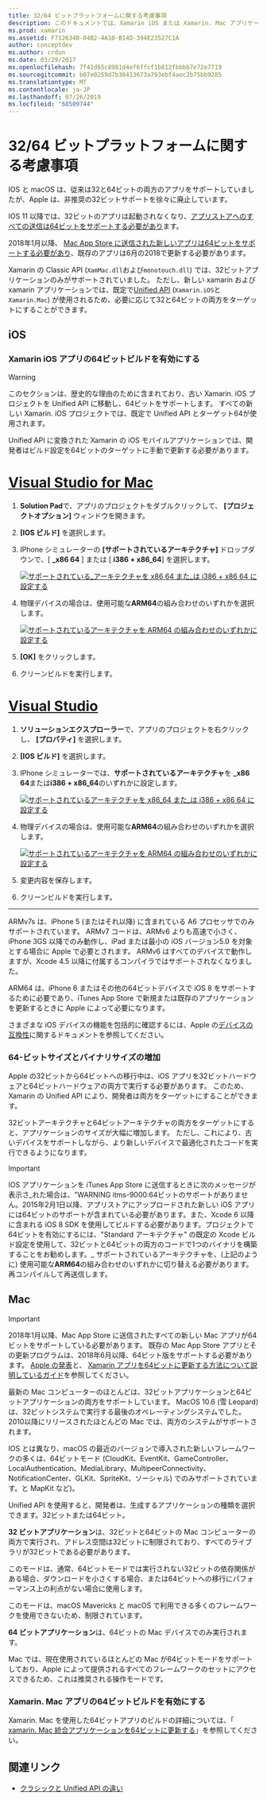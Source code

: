 ```yaml
---
title: 32/64 ビットプラットフォームに関する考慮事項
description: このドキュメントでは、Xamarin iOS または Xamarin. Mac アプリケーションの32ビットアーキテクチャと64ビットアーキテクチャを対象とする場合に留意すべきさまざまな考慮事項について説明します。
ms.prod: xamarin
ms.assetid: F7126340-04B2-4A10-B14D-394E23527C1A
author: conceptdev
ms.author: crdun
ms.date: 03/29/2017
ms.openlocfilehash: 7f41d65c8981d4ef6ffcf1b812fbbbb7e72e7719
ms.sourcegitcommit: b07e0259d7b30413673a793ebf4aec2b75bb9285
ms.translationtype: MT
ms.contentlocale: ja-JP
ms.lasthandoff: 07/26/2019
ms.locfileid: "68509744"
---
```

# <a name="3264-bit-platform-considerations"></a>32/64 ビットプラットフォームに関する考慮事項

IOS と macOS は、従来は32と64ビットの両方のアプリをサポートしていましたが、Apple は、非推奨の32ビットサポートを徐々に廃止しています。

IOS 11 以降では、32ビットのアプリは起動されなくなり、[アプリストアへのすべての送信は64ビットをサポートする必要があり](https://developer.apple.com/news/?id=06282017b)ます。

2018年1月以降、 [Mac App Store に送信された新しいアプリは64ビットをサポートする必要があり](https://developer.apple.com/news/?id=06282017a)、既存のアプリは6月の2018で更新する必要があります。

Xamarin の Classic API (`XamMac.dll`および`monotouch.dll`) では、32ビットアプリケーションのみがサポートされていました。 ただし、新しい xamarin および xamarin アプリケーションでは、既定で[Unified API](~/cross-platform/macios/unified/index.md) (`Xamarin.iOS`と`Xamarin.Mac`) が使用されるため、必要に応じて32と64ビットの両方をターゲットにすることができます。

## <a name="ios"></a>iOS

<a name="enable-64" />

### <a name="enabling-64-bit-builds-of-xamarinios-apps"></a>Xamarin iOS アプリの64ビットビルドを有効にする

> [!WARNING]
> このセクションは、歴史的な理由のために含まれており、古い Xamarin. iOS プロジェクトを Unified API に移動し、64ビットをサポートします。 すべての新しい Xamarin. iOS プロジェクトでは、既定で Unified API とターゲット64が使用されます。

Unified API に変換された Xamarin の iOS モバイルアプリケーションでは、開発者はビルド設定を64ビットのターゲットに手動で更新する必要があります。

# <a name="visual-studio-for-mactabmacos"></a>[Visual Studio for Mac](#tab/macos)

1. **Solution Pad**で、アプリのプロジェクトをダブルクリックして、 **[プロジェクトオプション]** ウィンドウを開きます。
2. **[IOS ビルド]** を選択します。
3. IPhone シミュレーターの **[サポートされているアーキテクチャ]** ドロップダウンで、[ **\_x86 64** ] または [ **i386 + x86\_64**] を選択します。

   [![サポートされている\_アーキテクチャを x86 64 また\_は i386 + x86 64 に設定する](Images/Image01.png "Setting Supported architectures to x86\_64 or i386 + x86\_64")](Images/Image01-large.png#lightbox) 

4. 物理デバイスの場合は、使用可能な**ARM64**の組み合わせのいずれかを選択します。

   [![サポートされているアーキテクチャを ARM64 の組み合わせのいずれかに設定する](Images/Image02.png "サポートされているアーキテクチャを ARM64 の組み合わせのいずれかに設定する")](Images/Image02-large.png#lightbox)

5. **[OK]** をクリックします。
6. クリーンビルドを実行します。

# <a name="visual-studiotabwindows"></a>[Visual Studio](#tab/windows)

1. **ソリューションエクスプローラー**で、アプリのプロジェクトを右クリックし、 **[プロパティ]** を選択します。
2. **[IOS ビルド]** を選択します。
3. IPhone シミュレーターでは、**サポートされているアーキテクチャ**を **\_x86 64**または**i386 + x86\_64**のいずれかに設定します。 

   [![サポートされているアーキテクチャを x86_64 また\_は i386 + x86 64 に設定する](Images/VS02.png "Setting Supported architectures to x86_64 or i386 + x86\_64")](Images/VS02-large.png#lightbox)

4. 物理デバイスの場合は、使用可能な**ARM64**の組み合わせのいずれかを選択します。
    
   [![サポートされているアーキテクチャを ARM64 の組み合わせのいずれかに設定する](Images/VS01.png "サポートされているアーキテクチャを ARM64 の組み合わせのいずれかに設定する")](Images/VS01-large.png#lightbox)

5. 変更内容を保存します。
6. クリーンビルドを実行します。

-----

ARMv7s は、iPhone 5 (またはそれ以降) に含まれている A6 プロセッサでのみサポートされています。 ARMv7 コードは、ARMv6 よりも高速で小さく、iPhone 3GS 以降でのみ動作し、iPad または最小の iOS バージョン5.0 を対象とする場合に Apple で必要とされます。 ARMv6 はすべてのデバイスで動作しますが、Xcode 4.5 以降に付属するコンパイラではサポートされなくなりました。 

ARM64 は、iPhone 6 またはその他の64ビットデバイスで iOS 8 をサポートするために必要であり、iTunes App Store で新規または既存のアプリケーションを更新するときに Apple によって必要になります。

さまざまな iOS デバイスの機能を包括的に確認するには、Apple の[デバイスの互換性](https://developer.apple.com/library/content/documentation/DeviceInformation/Reference/iOSDeviceCompatibility/DeviceCompatibilityMatrix/DeviceCompatibilityMatrix.html)に関するドキュメントを参照してください。

### <a name="64-bit-and-binary-size-increases"></a>64-ビットサイズとバイナリサイズの増加

Apple の32ビットから64ビットへの移行中は、iOS アプリを32ビットハードウェアと64ビットハードウェアの両方で実行する必要があります。 このため、Xamarin の Unified API により、開発者は両方をターゲットにすることができます。

32ビットアーキテクチャと64ビットアーキテクチャの両方をターゲットにすると、アプリケーションのサイズが大幅に増加します。 ただし、これにより、古いデバイスをサポートしながら、より新しいデバイスで最適化されたコードを実行できるようになります。

> [!IMPORTANT]
> IOS アプリケーションを iTunes App Store に送信するときに次のメッセージが表示さ_れた場合は、"WARNING itms-9000:64ビットのサポートがありません。2015年2月1日以降、アプリストアにアップロードされた新しい iOS アプリには64ビットのサポートが含まれている必要があります。また、Xcode 6 以降に含まれる iOS 8 SDK を使用してビルドする必要があります。プロジェクトで64ビットを有効にするには、"Standard アーキテクチャ" の既定の Xcode ビルド設定を使用して、32ビットと64ビットの両方のコードで1つのバイナリを構築することをお勧めします。_ サポートされているアーキテクチャを、(上記のように) 使用可能な**ARM64**の組み合わせのいずれかに切り替える必要があります。再コンパイルして再送信します。

## <a name="mac"></a>Mac

> [!IMPORTANT]
> 2018年1月以降、Mac App Store に送信されたすべての新しい Mac アプリが64ビットをサポートしている必要があります。 既存の Mac App Store アプリとその更新プログラムは、2018年6月以降、64ビット版をサポートする必要があります。 [Apple の発表](https://developer.apple.com/news/?id=06282017a)と、 [Xamarin アプリを64ビットに更新する方法について説明しているガイド](~/cross-platform/macios/32-and-64/mac-64-bit.md)を参照してください。

最新の Mac コンピューターのほとんどは、32ビットアプリケーションと64ビットアプリケーションの両方をサポートしています。   MacOS 10.6 (雪 Leopard) は、32ビットシステムで実行する最後のオペレーティングシステムでした。   2010以降にリリースされたほとんどの Mac では、両方のシステムがサポートされます。

IOS とは異なり、macOS の最近のバージョンで導入された新しいフレームワークの多くは、64ビットモード (CloudKit、EventKit、GameController、LocalAuthentication、MediaLibrary、MultipeerConnectivity、NotificationCenter、GLKit、SpriteKit、ソーシャル) でのみサポートされています。と MapKit など)。

Unified API を使用すると、開発者は、生成するアプリケーションの種類を選択できます。32ビットまたは64ビット。

**32 ビットアプリケーション**は、32ビットと64ビットの Mac コンピューターの両方で実行され、アドレス空間は32ビットに制限されており、すべてのライブラリが32ビットである必要があります。

このモードは、通常、64ビットモードでは実行されない32ビットの依存関係がある場合、ダウンロードを小さくする場合、または64ビットへの移行にパフォーマンス上の利点がない場合に使用します。

このモードは、macOS Mavericks と macOS で利用できる多くのフレームワークを使用できないため、制限されています。

**64 ビットアプリケーション**は、64ビットの Mac デバイスでのみ実行されます。

Mac では、現在使用されているほとんどの Mac が64ビットモードをサポートしており、Apple によって提供されるすべてのフレームワークのセットにアクセスできるため、これは推奨される操作モードです。

### <a name="enabling-64-bit-builds-of-xamarinmac-apps"></a>Xamarin. Mac アプリの64ビットビルドを有効にする

Xamarin. Mac を使用した64ビットアプリのビルドの詳細については、「 [xamarin. Mac 統合アプリケーションを64ビットに更新する](~/cross-platform/macios/32-and-64/mac-64-bit.md)」を参照してください。

## <a name="related-links"></a>関連リンク

- [クラシックと Unified API の違い](https://github.com/xamarin/release-notes-archive/blob/master/release-notes/ios/api_changes/classic-vs-unified-8.6.0/index.md)

